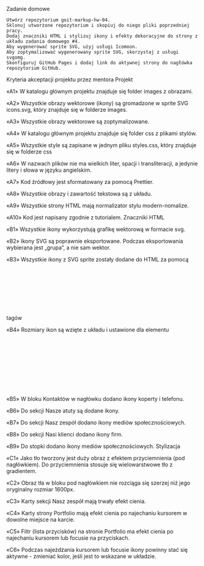 Zadanie domowe

    Utwórz repozytorium goit-markup-hw-04.
    Sklonuj utworzone repozytorium i skopiuj do niego pliki poprzedniej pracy.
    Dodaj znaczniki HTML i stylizuj ikony i efekty dekoracyjne do strony z układu zadania domowego #4.
    Aby wygenerować sprite SVG, użyj usługi Icomoon.
    Aby zoptymalizować wygenerowany sprite SVG, skorzystaj z usługi svgomg.
    Skonfiguruj GitHub Pages i dodaj link do aktywnej strony do nagłówka repozytorium GitHub.

Kryteria akceptacji projektu przez mentora
Projekt

«A1» W katalogu głównym projektu znajduje się folder images z obrazami.

«A2» Wszystkie obrazy wektorowe (ikony) są gromadzone w sprite SVG icons.svg, który znajduje się w folderze images.

«A3» Wszystkie obrazy wektorowe są zoptymalizowane.

«A4» W katalogu głównym projektu znajduje się folder css z plikami stylów.

«A5» Wszystkie style są zapisane w jednym pliku styles.css, który znajduje się w folderze css

«A6» W nazwach plików nie ma wielkich liter, spacji i transliteracji, a jedynie litery i słowa w języku angielskim.

«A7» Kod źródłowy jest sformatowany za pomocą Prettier.

«A8» Wszystkie obrazy i zawartość tekstowa są z układu.

«A9» Wszystkie strony HTML mają normalizator stylu modern-nomalize.

«A10» Kod jest napisany zgodnie z tutorialem.
Znaczniki HTML

«B1» Wszystkie ikony wykorzystują grafikę wektorową w formacie svg.

«B2» Ikony SVG są poprawnie eksportowane. Podczas eksportowania wybierana jest „grupa”, a nie sam wektor.

«B3» Wszystkie ikony z SVG sprite zostały dodane do HTML za pomocą tagów <svg> i <use>

«B4» Rozmiary ikon są wzięte z układu i ustawione dla elementu <svg> w pliku HTML.

«B5» W bloku Kontaktów w nagłówku dodano ikony koperty i telefonu.

«B6» Do sekcji Nasze atuty są dodane ikony.

«B7» Do sekcji Nasz zespół dodano ikony mediów społecznościowych.

«B8» Do sekcji Nasi klienci dodano ikony firm.

«B9» Do stopki dodano ikony mediów społecznościowych.
Stylizacja

«C1» Jako tło tworzony jest duży obraz z efektem przyciemnienia (pod nagłówkiem). Do przyciemnienia stosuje się wielowarstwowe tło z gradientem.

«C2» Obraz tła w bloku pod nagłówkiem nie rozciąga się szerzej niż jego oryginalny rozmiar 1600рх.

«C3» Karty sekcji Nasz zespół mają trwały efekt cienia.

«C4» Karty strony Portfolio mają efekt cienia po najechaniu kursorem w dowolne miejsce na karcie.

«C5» Filtr (lista przycisków) na stronie Portfolio ma efekt cienia po najechaniu kursorem lub focusie na przyciskach.

«C6» Podczas najeżdżania kursorem lub focusie ikony powinny stać się aktywne - zmieniać kolor, jeśli jest to wskazane w układzie.
